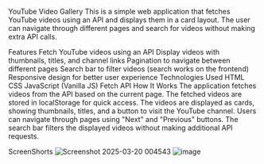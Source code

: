YouTube Video Gallery
This is a simple web application that fetches YouTube videos using an API and displays them in a card layout. The user can navigate through different pages and search for videos without making extra API calls.

Features
Fetch YouTube videos using an API
Display videos with thumbnails, titles, and channel links
Pagination to navigate between different pages
Search bar to filter videos (search works on the frontend)
Responsive design for better user experience
Technologies Used
HTML
CSS
JavaScript (Vanilla JS)
Fetch API
How It Works
The application fetches videos from the API based on the current page.
The fetched videos are stored in localStorage for quick access.
The videos are displayed as cards, showing thumbnails, titles, and a button to visit the YouTube channel.
Users can navigate through pages using "Next" and "Previous" buttons.
The search bar filters the displayed videos without making additional API requests.


ScreenShorts ![Screenshot 2025-03-20 004543](https://github.com/user-attachments/assets/9b385174-3d4b-48e6-8ea3-e85a1c6015db)
![image](https://github.com/user-attachments/assets/d7a3e12d-ef97-4ea0-8c45-97e3d83df918)

